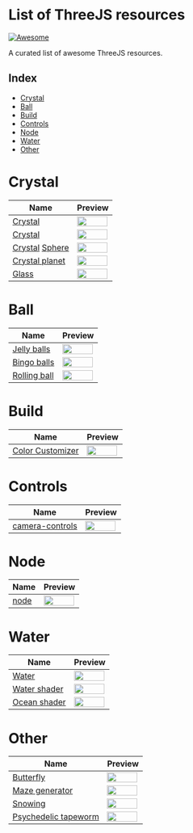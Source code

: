 List of ThreeJS resources
==================
[![Awesome](https://cdn.rawgit.com/sindresorhus/awesome/d7305f38d29fed78fa85652e3a63e154dd8e8829/media/badge.svg)](https://github.com/tankvn/awesome-threejs)

A curated list of awesome ThreeJS resources.

## Index
* [Crystal](#Crystal)
* [Ball](#Ball)
* [Build](#Build)
* [Controls](#Controls)
* [Node](#Node)
* [Water](#Water)
* [Other](#Other)

Crystal
======================
Name | Preview
--- | ---
[Crystal](https://ykob.github.io/sketch-threejs/sketch/crystal.html) | <img src="https://ykob.github.io/sketch-threejs/img/common/ogp_crystal.jpg" width="98%">
[Crystal](https://expo.encharm.studio/crystal/) | <img src="https://cdn.dribbble.com/users/5039708/screenshots/15296014/media/86625004b2e8eda720fa884270540ec3.png" width="98%">
[Crystal](https://www.html5ways.com/online/3d_crystal_sphere_based_on_three_js_and_html5_canvas.html) [Sphere](https://www.html5ways.com/demo/threejs-canvas-3d-crystals/index2.html) | <img src="https://www.html5ways.com/games/images/20201113/3d_crystal_sphere_based_on_three_js_and_html5_canvas.png" width="98%">
[Crystal planet](https://boytchev.github.io/etudes/threejs/crystal-planet.html) | <img src="https://boytchev.github.io/etudes/snapshots/crystal-planet.jpg" width="98%">
[Glass](https://ykob.github.io/sketch-threejs/sketch/glass.html) | <img src="https://ykob.github.io/sketch-threejs/img/common/ogp_glass.jpg" width="98%">

Ball
======================
Name | Preview
--- | ---
[Jelly balls](https://boytchev.github.io/etudes/threejs/jelly-balls.html) | <img src="https://boytchev.github.io/etudes/snapshots/jelly-balls.jpg" width="98%">
[Bingo balls](https://boytchev.github.io/etudes/threejs/bingo-balls.html) | <img src="https://boytchev.github.io/etudes/snapshots/bingo-balls.jpg" width="98%">
[Rolling ball](https://boytchev.github.io/etudes/threejs/rolling-ball.html) | <img src="https://boytchev.github.io/etudes/snapshots/rolling-ball.jpg" width="98%">

Build
======================
Name | Preview
--- | ---
[Color Customizer](https://tympanus.net/codrops/2019/09/17/how-to-build-a-color-customizer-app-for-a-3d-model-with-three-js/) | <img src="https://i7x7p5b7.stackpathcdn.com/codrops/wp-content/uploads/2019/09/3DModelCustomizer01.jpg" width="98%">

Controls
======================
Name | Preview
--- | ---
[camera-controls](https://github.com/yomotsu/camera-controls) | <img src="https://raw.githubusercontent.com/yomotsu/camera-controls/dev/examples/fig1.svg" width="98%">

Node
======================
Name | Preview
--- | ---
[node](https://ykob.github.io/sketch-threejs/sketch/node.html) | <img src="https://ykob.github.io/sketch-threejs/img/common/ogp_node.jpg" width="98%">

Water
======================
Name | Preview
--- | ---
[Water](https://martinrenou.github.io/threejs-water/) | <img src="https://raw.githubusercontent.com/martinRenou/threejs-water/master/water.png" width="98%">
[Water shader](https://codepen.io/knoland/pen/XKxrJb) | <img src="https://shots.codepen.io/knoland/pen/XKxrJb-800.jpg" width="98%">
[Ocean shader](https://threejs.org/examples/webgl_shaders_ocean.html) | <img src="https://threejs.org/examples/screenshots/webgl_shaders_ocean.jpg" width="98%">

Other
======================
Name | Preview
--- | ---
[Butterfly](https://ykob.github.io/sketch-threejs/sketch/butterfly.html) | <img src="https://ykob.github.io/sketch-threejs/img/common/ogp_butterfly.jpg" width="98%">
[Maze generator](https://boytchev.github.io/etudes/suica/maze-generator.html) | <img src="https://boytchev.github.io/etudes/snapshots/maze-generator.jpg" width="98%">
[Snowing](https://boytchev.github.io/etudes/threejs/snowing.html) | <img src="https://boytchev.github.io/etudes/snapshots/snowing.jpg" width="98%">
[Psychedelic tapeworm](https://boytchev.github.io/etudes/threejs/psychedelic-tapeworm.html) | <img src="https://boytchev.github.io/etudes/snapshots/psychedelic-tapeworm.jpg" width="98%">